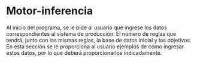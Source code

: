 # Motor-inferencia
Al inicio del programa, se le pide al usuario que ingrese los datos correspondientes al  sistema de producción. El número de reglas que tendrá, junto con las mismas reglas, la base  de datos inicial y los objetivos. En esta sección se le proporciona al usuario ejemplos de  cómo ingresar estos datos, por lo que deberá proporcionarlos indicadamente.
